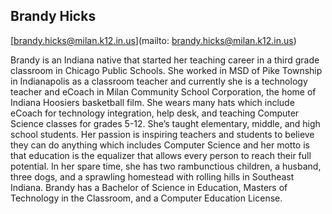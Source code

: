 ## Brandy Hicks

[brandy.hicks@milan.k12.in.us](mailto: brandy.hicks@milan.k12.in.us)

Brandy is an Indiana native that started her teaching career in a third grade classroom in Chicago Public Schools.  She worked in MSD of Pike Township in Indianapolis as a classroom teacher and currently she is a technology teacher and eCoach in Milan Community School Corporation, the home of Indiana Hoosiers basketball film.  She wears many hats which include eCoach for technology integration, help desk, and teaching Computer Science classes for grades 5-12. She’s taught elementary, middle, and high school students.  Her passion is inspiring teachers and students to believe they can do anything which includes Computer Science and her motto is that education is the equalizer that allows every person to reach their full potential. In her spare time, she has two rambunctious children, a husband, three dogs,  and a sprawling homestead with rolling hills in Southeast Indiana.   Brandy has a Bachelor of Science in Education, Masters of Technology in the Classroom, and a Computer Education License.
